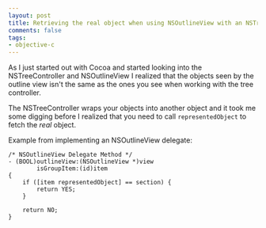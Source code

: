```yaml
---
layout: post
title: Retrieving the real object when using NSOutlineView with an NSTreeController
comments: false
tags:
- objective-c
---
```

As I just started out with Cocoa and started looking into the NSTreeController and NSOutlineView I realized that the objects seen by the outline view isn't the same as the ones you see when working with the tree controller.

The NSTreeController wraps your objects into another object and it took me some digging before I realized that you need to call `representedObject` to fetch the *real* object.

Example from implementing an NSOutlineView delegate:

``` objc
/* NSOutlineView Delegate Method */
- (BOOL)outlineView:(NSOutlineView *)view
        isGroupItem:(id)item
{
    if ([item representedObject] == section) {
        return YES;
    }

    return NO;
}
```
